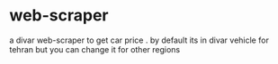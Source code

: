 # web-scraper
a divar web-scraper to get car price . 
by default its in divar vehicle for tehran but you can change it for other regions
